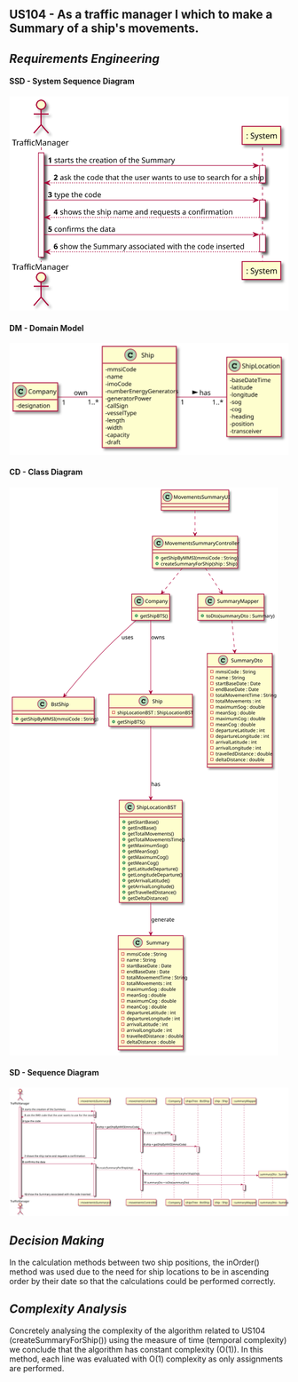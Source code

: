 ## US104 - As a traffic manager I which to make a Summary of a ship's movements.

## *Requirements Engineering*
#### SSD - System Sequence Diagram
![SSD_US104](US104_SSD.svg)
#### DM - Domain Model
![MD_US104](US104-MD.svg)
#### CD - Class Diagram
![CD_US104](US104_CD.svg)
#### SD - Sequence Diagram
![SD_US104](US104_SD.svg)

## *Decision Making*
In the calculation methods between two ship positions, the inOrder() method was used due to the need for ship locations to be in ascending order by their date so that the calculations could be performed correctly.

## *Complexity Analysis*
Concretely analysing the complexity of the algorithm related to US104
(createSummaryForShip()) using the measure of time (temporal complexity) we conclude
that the algorithm has constant complexity (O(1)). In this method, each line was evaluated
with O(1) complexity as only assignments are performed.